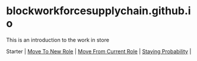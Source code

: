 # blockworkforcesupplychain.github.io

This is an introduction to the work in store

Starter
| [Move To New Role](pages/to_new_role) | [Move From Current Role](pages/from_current_role) | [Staying Probability](pages/staying_prob) | 